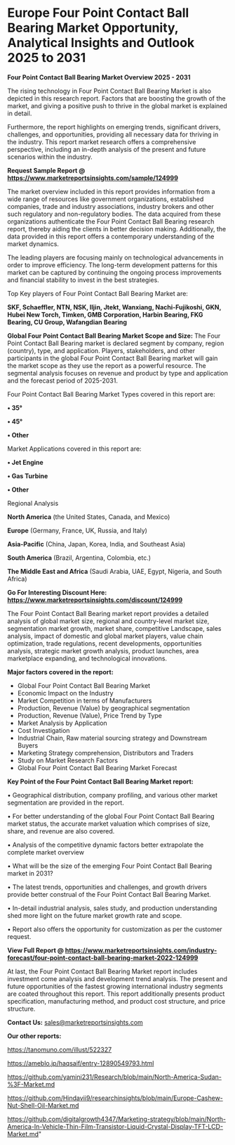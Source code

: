 # Europe Four Point Contact Ball Bearing Market Opportunity, Analytical Insights and Outlook 2025 to 2031

<Strong> Four Point Contact Ball Bearing Market Overview 2025 - 2031</strong>

The rising technology in Four Point Contact Ball Bearing Market is also depicted in this research report. Factors that are boosting the growth of the market, and giving a positive push to thrive in the global market is explained in detail.

Furthermore, the report highlights on emerging trends, significant drivers, challenges, and opportunities, providing all necessary data for thriving in the industry. This report market research offers a comprehensive perspective, including an in-depth analysis of the present and future scenarios within the industry.

<strong>Request Sample Report @ <a href=https://www.marketreportsinsights.com/sample/124999>https://www.marketreportsinsights.com/sample/124999</a></strong>

The market overview included in this report provides information from a wide range of resources like government organizations, established companies, trade and industry associations, industry brokers and other such regulatory and non-regulatory bodies. The data acquired from these organizations authenticate the Four Point Contact Ball Bearing research report, thereby aiding the clients in better decision making. Additionally, the data provided in this report offers a contemporary understanding of the market dynamics.

The leading players are focusing mainly on technological advancements in order to improve efficiency. The long-term development patterns for this market can be captured by continuing the ongoing process improvements and financial stability to invest in the best strategies.

Top Key players of Four Point Contact Ball Bearing Market are:

<strong>SKF, Schaeffler, NTN, NSK, Iljin, Jtekt, Wanxiang, Nachi-Fujikoshi, GKN, Hubei New Torch, Timken, GMB Corporation, Harbin Bearing, FKG Bearing, CU Group, Wafangdian Bearing</strong>

<strong><b>Global Four Point Contact Ball Bearing Market Scope and Size:</b></strong>
The Four Point Contact Ball Bearing market is declared segment by company, region (country), type, and application. Players, stakeholders, and other participants in the global Four Point Contact Ball Bearing market will gain the market scope as they use the report as a powerful resource. The segmental analysis focuses on revenue and product by type and application and the forecast period of 2025-2031.

Four Point Contact Ball Bearing Market Types covered in this report are:

<strong>• 35°

• 45°

• Other</strong>

Market Applications covered in this report are:

<strong>• Jet Engine

• Gas Turbine

• Other</strong> 

Regional Analysis

<strong>North America</strong> (the United States, Canada, and Mexico)

<strong>Europe</strong> (Germany, France, UK, Russia, and Italy)

<strong>Asia-Pacific</strong> (China, Japan, Korea, India, and Southeast Asia)

<strong>South America</strong> (Brazil, Argentina, Colombia, etc.)

<strong>The Middle East and Africa</strong> (Saudi Arabia, UAE, Egypt, Nigeria, and South Africa)

<strong>Go For Interesting Discount Here: <a href=https://www.marketreportsinsights.com/discount/124999>https://www.marketreportsinsights.com/discount/124999</a></strong>

The Four Point Contact Ball Bearing market report provides a detailed analysis of global market size, regional and country-level market size, segmentation market growth, market share, competitive Landscape, sales analysis, impact of domestic and global market players, value chain optimization, trade regulations, recent developments, opportunities analysis, strategic market growth analysis, product launches, area marketplace expanding, and technological innovations.

<strong><b>Major factors covered in the report:</b></strong>
<ul>
  <li>Global Four Point Contact Ball Bearing Market </li>
  <li>Economic Impact on the Industry</li>
  <li>Market Competition in terms of Manufacturers</li>
  <li>Production, Revenue (Value) by geographical segmentation</li>
  <li>Production, Revenue (Value), Price Trend by Type</li>
  <li>Market Analysis by Application</li>
  <li>Cost Investigation</li>
  <li>Industrial Chain, Raw material sourcing strategy and Downstream Buyers</li>
  <li>Marketing Strategy comprehension, Distributors and Traders</li>
  <li>Study on Market Research Factors</li>
  <li>Global Four Point Contact Ball Bearing Market Forecast</li>
</ul>

<strong><b>Key Point of the Four Point Contact Ball Bearing Market report:</b></strong>

• Geographical distribution, company profiling, and various other market segmentation are provided in the report.

• For better understanding of the global Four Point Contact Ball Bearing market status, the accurate market valuation which comprises of size, share, and revenue are also covered.

• Analysis of the competitive dynamic factors better extrapolate the complete market overview

• What will be the size of the emerging Four Point Contact Ball Bearing market in 2031?

• The latest trends, opportunities and challenges, and growth drivers provide better construal of the Four Point Contact Ball Bearing Market.

• In-detail industrial analysis, sales study, and production understanding shed more light on the future market growth rate and scope.

• Report also offers the opportunity for customization as per the customer request.

<strong><b>View Full Report @ <a href=https://www.marketreportsinsights.com/industry-forecast/four-point-contact-ball-bearing-market-2022-124999>https://www.marketreportsinsights.com/industry-forecast/four-point-contact-ball-bearing-market-2022-124999</a></b></strong>


At last, the Four Point Contact Ball Bearing Market report includes investment come analysis and development trend analysis. The present and future opportunities of the fastest growing international industry segments are coated throughout this report. This report additionally presents product specification, manufacturing method, and product cost structure, and price structure.

<strong>Contact Us:</strong>
sales@marketreportsinsights.com

<strong>Our other reports:</strong>

<a href=https://tanomuno.com/illust/522327>https://tanomuno.com/illust/522327</a>

<a href=https://ameblo.jp/haqsaif/entry-12890549793.html>https://ameblo.jp/haqsaif/entry-12890549793.html</a>

<a href=https://github.com/yamini231/Research/blob/main/North-America-Sudan-%3F-Market.md>https://github.com/yamini231/Research/blob/main/North-America-Sudan-%3F-Market.md</a>

<a href=https://github.com/Hindavii9/researchinsights/blob/main/Europe-Cashew-Nut-Shell-Oil-Market.md>https://github.com/Hindavii9/researchinsights/blob/main/Europe-Cashew-Nut-Shell-Oil-Market.md</a>

<a href=https://github.com/digitalgrowth4347/Marketing-strategy/blob/main/North-America-In-Vehicle-Thin-Film-Transistor-Liquid-Crystal-Display-TFT-LCD-Market.md>https://github.com/digitalgrowth4347/Marketing-strategy/blob/main/North-America-In-Vehicle-Thin-Film-Transistor-Liquid-Crystal-Display-TFT-LCD-Market.md</a>"

